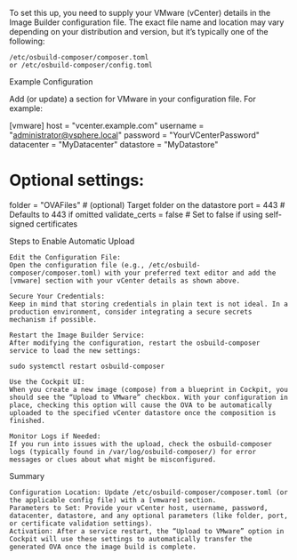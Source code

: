 To set this up, you need to supply your VMware (vCenter) details in the Image Builder configuration file. The exact file name and location may vary depending on your distribution and version, but it’s typically one of the following:

    /etc/osbuild-composer/composer.toml
    or /etc/osbuild-composer/config.toml

Example Configuration

Add (or update) a section for VMware in your configuration file. For example:

[vmware]
host = "vcenter.example.com"
username = "administrator@vsphere.local"
password = "YourVCenterPassword"
datacenter = "MyDatacenter"
datastore = "MyDatastore"
# Optional settings:
folder = "OVAFiles"         # (optional) Target folder on the datastore
port = 443                  # Defaults to 443 if omitted
validate_certs = false      # Set to false if using self-signed certificates

Steps to Enable Automatic Upload

    Edit the Configuration File:
    Open the configuration file (e.g., /etc/osbuild-composer/composer.toml) with your preferred text editor and add the [vmware] section with your vCenter details as shown above.

    Secure Your Credentials:
    Keep in mind that storing credentials in plain text is not ideal. In a production environment, consider integrating a secure secrets mechanism if possible.

    Restart the Image Builder Service:
    After modifying the configuration, restart the osbuild-composer service to load the new settings:

    sudo systemctl restart osbuild-composer

    Use the Cockpit UI:
    When you create a new image (compose) from a blueprint in Cockpit, you should see the “Upload to VMware” checkbox. With your configuration in place, checking this option will cause the OVA to be automatically uploaded to the specified vCenter datastore once the composition is finished.

    Monitor Logs if Needed:
    If you run into issues with the upload, check the osbuild-composer logs (typically found in /var/log/osbuild-composer/) for error messages or clues about what might be misconfigured.

Summary

    Configuration Location: Update /etc/osbuild-composer/composer.toml (or the applicable config file) with a [vmware] section.
    Parameters to Set: Provide your vCenter host, username, password, datacenter, datastore, and any optional parameters (like folder, port, or certificate validation settings).
    Activation: After a service restart, the “Upload to VMware” option in Cockpit will use these settings to automatically transfer the generated OVA once the image build is complete.
